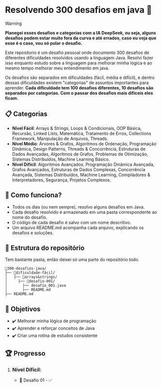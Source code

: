 # Resolvendo 300 desafios em java 🐧
> [!WARNING]  
> **Planegei esses desafios e categorias com a IA DeepSeek, ou seja, alguns desafios podem estar muito fora da curva e até errados, caso eu veja que esse é o caso, vou só pular o desafio.**

Este reposítorio é um desafio pessoal onde documento 300 desafios de diferentes dificuldades resolvidos usando a linguagem Java. Resolvi fazer isso enquanto estudo sobre a linguagem para melhorar minha lógica e ao mesmo tempo melhorar meu entendimento em java.

Os desafios são separados em dificuldades (fácil, média e difícil), e dentro dessas dificuldades existem "categorias" de assuntos importantes para aprender.
**Cada dificuldade tem 100 desafios diferentes, 10 desafios são separados por categorias. Com o passar dos desafios mais difíceis eles ficam.**

## 📋 Categorias
- **Nível Fácil**: Arrays & Strings, Loops & Condicionais, OOP Básica, Recursão, Linked Lists, Matemática, Tratamento de Erros, Collections Framework, Manipulação de Arquivos, Threads.
- **Nível Médio**: Árvores & Grafos, Algoritmos de Ordenação, Programação Dinâmica, Design Patterns, Threads & Concorrência, Estruturas de Dados Avançadas, Algoritmos de Grafos, Problemas de Otimização, Sistemas Distribuídos, Machine Learning Básico.
- **Nível Difícil**: Algoritmos Avançados, Programação Dinâmica Avançada, Grafos Avançados, Estruturas de Dados Complexas, Concorrência Avançada, Sistemas Distribuídos, Machine Learning, Compiladores & Interpretadores, Segurança, Projetos Complexos.

## 📌 Como funciona?
- Todos os dias (ou nem sempre), resolvo alguns desafios em Java.
- Cada desafio resolvido é armazenado em uma pasta correspondente ao nome do desafio.
- O código de cada desafio é salvo com um nome descritivo.
- Um arquivo README.md acompanha cada arquivo, explicando os desafios e soluções.

## 📂 Estrutura do repositório
Tem bastante pasta, então deixei só uma parte do repositório todo.
```plaintext
📂300-desafios-java/
├── 📂dificuldade-fácil/
│   ├── 📂arrays&strings/
│     ├── 📂desafio-001/
│       ├── desafio_001.java
│       ├── README.md
├── README.md
```

## 🚀 Objetivos
- ✔️ Melhorar minha lógica de programação
- ✔️ Aprender e reforçar conceitos de Java
- ✔️ Criar uma rotina de estudos consistente

## 🏆 Progresso
1. ### Nível Dificíl:
   - 📅 Desafio 01 - ✅

